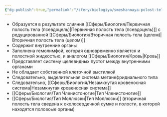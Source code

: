 ```yaml
---
{"dg-publish":true,"permalink":"/sfery/biologiya/smeshannaya-polost-tela-miksoczel/","tags":["Зоология"]}
---
```


- Образуется в результате слияния [[Сферы/Биология/Первичная полость тела (псевдоцель)\|Первичная полость тела (псевдоцель)]] с редуцированной [[Сферы/Биология/Вторичная полость тела (целом)\|Вторичная полость тела (целом)]]
- Содержит внутренние органы
- Заполнена гемолимфой, которая одновременно является и полостной жидкостью, и аналогом [[Сферы/Биология/Кровь\|Кровь]]
- Представляет систему щелевидных пустот между внутренними органами
- Не обладает собственной клеточной выстилкой
- Следовательно, выделительная система метанефридиального типа
- Следовательно, [[Сферы/Биология/Незамкнутая кровеносная система\|Незамкнутая кровеносная система]]
- [[Сферы/Биология/Тип Членистоногие\|Тип Членистоногие]]
- [[Сферы/Биология/Тип Моллюски\|Тип Моллюски]] (вторичная полость тела сведена к околосердечной сумке и полости, в которой находятся половоые органы)